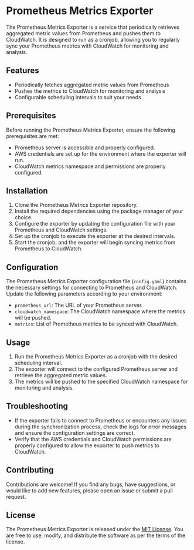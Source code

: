# Prometheus Metrics Exporter

The Prometheus Metrics Exporter is a service that periodically retrieves aggregated metric values from Prometheus and pushes them to CloudWatch. It is designed to run as a cronjob, allowing you to regularly sync your Prometheus metrics with CloudWatch for monitoring and analysis.

## Features

- Periodically fetches aggregated metric values from Prometheus
- Pushes the metrics to CloudWatch for monitoring and analysis
- Configurable scheduling intervals to suit your needs

## Prerequisites

Before running the Prometheus Metrics Exporter, ensure the following prerequisites are met:

- Prometheus server is accessible and properly configured.
- AWS credentials are set up for the environment where the exporter will run.
- CloudWatch metrics namespace and permissions are properly configured.

## Installation

1. Clone the Prometheus Metrics Exporter repository.
2. Install the required dependencies using the package manager of your choice.
3. Configure the exporter by updating the configuration file with your Prometheus and CloudWatch settings.
4. Set up the cronjob to execute the exporter at the desired intervals.
5. Start the cronjob, and the exporter will begin syncing metrics from Prometheus to CloudWatch.

## Configuration

The Prometheus Metrics Exporter configuration file (`config.yaml`) contains the necessary settings for connecting to Prometheus and CloudWatch. Update the following parameters according to your environment:

- `prometheus_url`: The URL of your Prometheus server.
- `cloudwatch_namespace`: The CloudWatch namespace where the metrics will be pushed.
- `metrics`: List of Prometheus metrics to be synced with CloudWatch.

## Usage

1. Run the Prometheus Metrics Exporter as a cronjob with the desired scheduling interval.
2. The exporter will connect to the configured Prometheus server and retrieve the aggregated metric values.
3. The metrics will be pushed to the specified CloudWatch namespace for monitoring and analysis.

## Troubleshooting

- If the exporter fails to connect to Prometheus or encounters any issues during the synchronization process, check the logs for error messages and ensure the configuration settings are correct.
- Verify that the AWS credentials and CloudWatch permissions are properly configured to allow the exporter to push metrics to CloudWatch.

## Contributing

Contributions are welcome! If you find any bugs, have suggestions, or would like to add new features, please open an issue or submit a pull request.

## License

The Prometheus Metrics Exporter is released under the [MIT License](LICENSE). You are free to use, modify, and distribute the software as per the terms of the license.

